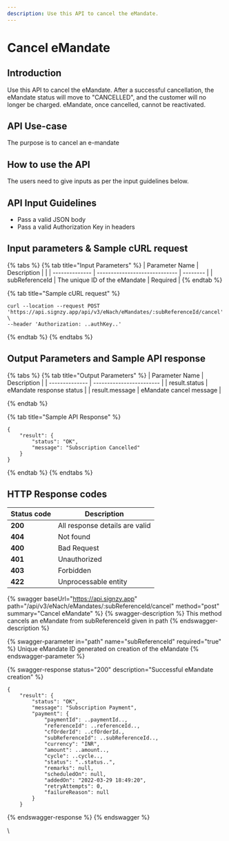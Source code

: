 ```yaml
---
description: Use this API to cancel the eMandate.
---
```


# Cancel eMandate

## Introduction

Use this API to cancel the eMandate. After a successful cancellation, the eMandate status will move to "CANCELLED", and the customer will no longer be charged. eMandate, once cancelled, cannot be reactivated.

## API Use-case

The purpose is to cancel an e-mandate

How to use the API
------------------

The users need to give inputs as per the input guidelines below.

## API Input Guidelines

* Pass a valid JSON body
* Pass a valid Authorization Key in headers

## Input parameters & Sample cURL request

{% tabs %}
{% tab title="Input Parameters" %}
| Parameter Name | Description                   |          |
| -------------- | ----------------------------- | -------- |
| subReferenceId | The unique ID of the eMandate | Required |
{% endtab %}

{% tab title="Sample cURL request" %}
```
curl --location --request POST 'https://api.signzy.app/api/v3/eNach/eMandates/:subReferenceId/cancel' \
--header 'Authorization: ..authKey..'
```


{% endtab %}
{% endtabs %}

## Output Parameters and Sample API response

{% tabs %}
{% tab title="Output Parameters" %}
| Parameter Name | Description              |
| -------------- | ------------------------ |
| result.status  | eMandate response status |
| result.message | eMandate cancel message  |


{% endtab %}

{% tab title="Sample API Response" %}
```
{
    "result": {
        "status": "OK",
        "message": "Subscription Cancelled"
    }
}
```
{% endtab %}
{% endtabs %}

## HTTP Response codes&#x20;

| Status code | Description                     |
| ----------- | ------------------------------- |
| **200**     | All response details are valid  |
| **404**     | Not found                       |
| **400**     | Bad Request                     |
| **401**     | Unauthorized                    |
| **403**     | Forbidden                       |
| **422**     | Unprocessable entity            |



{% swagger baseUrl="https://api.signzy.app" path="/api/v3/eNach/eMandates/:subReferenceId/cancel" method="post" summary="Cancel eMandate" %}
{% swagger-description %}
This method cancels an eMandate from subReferenceId given in path
{% endswagger-description %}

{% swagger-parameter in="path" name="subReferenceId" required="true" %}
Unique eMandate ID generated on creation of the eMandate
{% endswagger-parameter %}

{% swagger-response status="200" description="Successful eMandate creation" %}
```
{
    "result": {
        "status": "OK",
        "message": "Subscription Payment",
        "payment": {
            "paymentId": ..paymentId..,
            "referenceId": ..referenceId..,
            "cfOrderId": ..cfOrderId.,
            "subReferenceId": ..subReferenceId..,
            "currency": "INR",
            "amount": ..amount..,
            "cycle": ..cycle..,
            "status": "..status..",
            "remarks": null,
            "scheduledOn": null,
            "addedOn": "2022-03-29 18:49:20",
            "retryAttempts": 0,
            "failureReason": null
        }
    }

```
{% endswagger-response %}
{% endswagger %}

\


[\
](https://docs.cashfree.com/edit/subscription-status)
